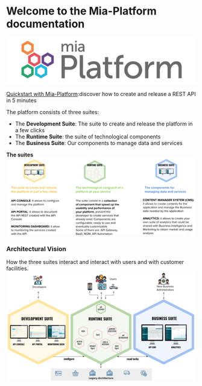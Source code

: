 # Welcome to the Mia-Platform documentation

![Mia-Platform](img/logo.png)

[Quickstart with Mia-Platform](development_suite/quick_rest_api.md):discover how to create and release a REST API in 5 minutes

The platform consists of three suites:

* The **Development Suite**: The suite to create and release the platform in a few clicks
* The **Runtime Suite**: the suite of technological components
* The **Business Suite**: Our components to manage data and services

**The suites**
![](img/suite-eng.png)

### Architectural Vision
How the three suites interact and interact with users and with customer facilities.
![](img/suite-schema2.png)
